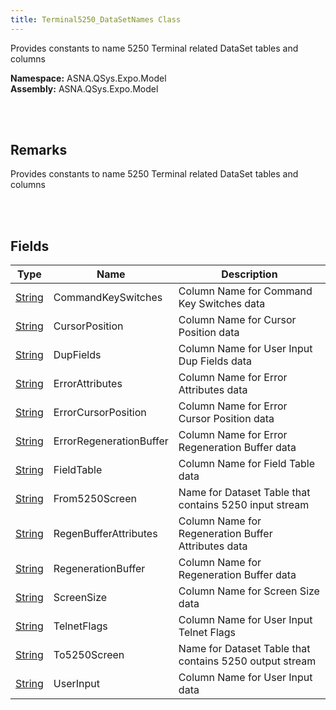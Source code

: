```yaml
---
title: Terminal5250_DataSetNames Class
---
```


Provides constants to name 5250 Terminal related DataSet tables and columns

**Namespace:** ASNA.QSys.Expo.Model <br/>
**Assembly:** ASNA.QSys.Expo.Model

<br>
<br>

## Remarks

Provides constants to name 5250 Terminal related DataSet tables and columns

[//]: # ($$TODO: Complete the Remarks section.)

<br>
<br>

## Fields

| Type | Name | Description
| --- | --- | --- 
| [String](https://docs.microsoft.com/en-us/dotnet/api/system.string) | CommandKeySwitches | Column Name for Command Key Switches data
| [String](https://docs.microsoft.com/en-us/dotnet/api/system.string) | CursorPosition | Column Name for Cursor Position data
| [String](https://docs.microsoft.com/en-us/dotnet/api/system.string) | DupFields | Column Name for User Input Dup Fields data
| [String](https://docs.microsoft.com/en-us/dotnet/api/system.string) | ErrorAttributes | Column Name for Error Attributes data
| [String](https://docs.microsoft.com/en-us/dotnet/api/system.string) | ErrorCursorPosition | Column Name for Error Cursor Position data
| [String](https://docs.microsoft.com/en-us/dotnet/api/system.string) | ErrorRegenerationBuffer | Column Name for Error Regeneration Buffer data
| [String](https://docs.microsoft.com/en-us/dotnet/api/system.string) | FieldTable | Column Name for Field Table data
| [String](https://docs.microsoft.com/en-us/dotnet/api/system.string) | From5250Screen | Name for Dataset Table that contains 5250 input stream
| [String](https://docs.microsoft.com/en-us/dotnet/api/system.string) | RegenBufferAttributes | Column Name for Regeneration Buffer Attributes data
| [String](https://docs.microsoft.com/en-us/dotnet/api/system.string) | RegenerationBuffer | Column Name for Regeneration Buffer data
| [String](https://docs.microsoft.com/en-us/dotnet/api/system.string) | ScreenSize | Column Name for Screen Size data
| [String](https://docs.microsoft.com/en-us/dotnet/api/system.string) | TelnetFlags | Column Name for User Input Telnet Flags
| [String](https://docs.microsoft.com/en-us/dotnet/api/system.string) | To5250Screen | Name for Dataset Table that contains 5250 output stream
| [String](https://docs.microsoft.com/en-us/dotnet/api/system.string) | UserInput | Column Name for User Input data

<br>
<br>

